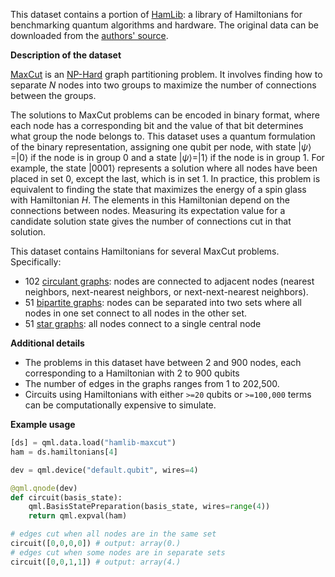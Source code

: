 This dataset contains a portion of [HamLib](https://quantum-journal.org/papers/q-2024-12-11-1559/): a library of Hamiltonians for benchmarking quantum algorithms and hardware.
The original data can be downloaded from the [authors' source](https://portal.nersc.gov/cfs/m888/dcamps/hamlib/binaryoptimization/maxcut/random/).

**Description of the dataset**

[MaxCut](https://en.wikipedia.org/wiki/Maximum_cut) is an [NP-Hard](https://en.wikipedia.org/wiki/NP-hardness)
graph partitioning problem.
It involves finding how to separate $N$ nodes into two groups to maximize the number of connections
between the groups.

The solutions to MaxCut problems can be encoded in binary format, where
each node has a corresponding bit and the value of that bit determines what group the
node belongs to.
This dataset uses a quantum formulation of the binary representation, assigning one qubit
per node, with state $|\psi\rangle = |0\rangle$
if the node is in group $0$ and a state $|\psi\rangle = |1\rangle$ if the node is in group $1$.
For example, the state $|0001\rangle$ represents a solution where all nodes have been placed in set $0$,
except the last, which is in set $1$. In practice, this problem is equivalent to finding the state that
maximizes the energy of a spin glass with Hamiltonian $H$. The elements in
this Hamiltonian depend on the connections between nodes. Measuring its expectation value
for a candidate solution state gives the number of connections cut in that solution.

This dataset contains Hamiltonians for several MaxCut problems. Specifically:
- 102 [circulant graphs](https://en.wikipedia.org/wiki/Circulant_graph): nodes are connected to adjacent nodes
(nearest neighbors, next-nearest neighbors, or next-next-nearest neighbors).
- 51 [bipartite graphs](https://en.wikipedia.org/wiki/Bipartite_graph): nodes can be separated into two sets where all nodes in one set connect to
all nodes in the other set.
- 51 [star graphs](https://en.wikipedia.org/wiki/Star_(graph_theory)): all nodes connect to a single central node

**Additional details**

- The problems in this dataset have between 2 and 900 nodes, each corresponding to a Hamiltonian
  with 2 to 900 qubits
- The number of edges in the graphs ranges from 1 to 202,500.
- Circuits using Hamiltonians with either `>=20` qubits or `>=100,000` terms can be computationally expensive
  to simulate.

**Example usage**

```python
[ds] = qml.data.load("hamlib-maxcut")
ham = ds.hamiltonians[4]

dev = qml.device("default.qubit", wires=4)

@qml.qnode(dev)
def circuit(basis_state):
    qml.BasisStatePreparation(basis_state, wires=range(4))
    return qml.expval(ham)

# edges cut when all nodes are in the same set
circuit([0,0,0,0]) # output: array(0.)
# edges cut when some nodes are in separate sets
circuit([0,0,1,1]) # output: array(4.)
```
